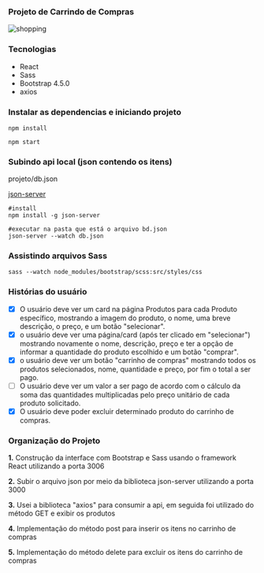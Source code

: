 

### Projeto de Carrindo de Compras

![shopping](https://user-images.githubusercontent.com/47642347/87826873-a6821e80-c847-11ea-87fe-ce0022338b7f.gif)


### Tecnologias

* React
* Sass
* Bootstrap 4.5.0
* axios

### Instalar as dependencias e iniciando projeto
```
npm install

npm start
```

### Subindo api local (json contendo os itens)

projeto/db.json

[json-server](https://github.com/typicode/json-server)
```
#install
npm install -g json-server

#executar na pasta que está o arquivo bd.json
json-server --watch db.json
```
### Assistindo arquivos Sass
```
sass --watch node_modules/bootstrap/scss:src/styles/css
```
### Histórias do usuário
- [x] O usuário deve  ver um card na página Produtos para cada Produto específico, mostrando a imagem do produto, o nome, uma breve descrição, o preço, e um botão "selecionar".
- [x] o usuário deve ver uma página/card (após ter clicado em "selecionar") mostrando novamente o nome, descrição, preço e ter a opção de informar a quantidade do produto escolhido e um botão "comprar".
- [x] o usuário deve ver um botão "carrinho de compras" mostrando todos os produtos selecionados, nome, quantidade e preço, por fim o total a ser pago.
- [ ] O usuário deve ver um valor a ser pago de acordo com o cálculo da soma das quantidades multiplicadas pelo preço unitário de cada produto solicitado.
- [x] O usuário deve poder excluir determinado produto do carrinho de compras.
### Organização do Projeto

**1.**  Construção da interface com Bootstrap e Sass usando o framework React utilizando a porta 3006

**2.**  Subir o arquivo json por meio da biblioteca json-server  utilizando a porta 3000

**3.** Usei a biblioteca "axios" para consumir a api, em seguida foi utilizado do método GET e exibir os produtos

**4.** Implementação do método post para inserir os itens no carrinho de compras

**5.** Implementação do método delete para excluir os itens do carrinho de compras

